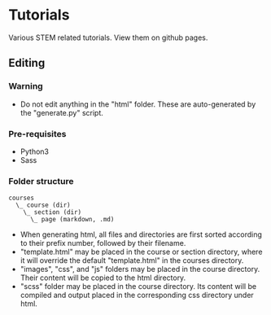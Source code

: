 # Tutorials

Various STEM related tutorials. View them on github pages.

## Editing

### Warning

* Do not edit anything in the "html" folder. These are auto-generated by the "generate.py" script.

### Pre-requisites

* Python3
* Sass

### Folder structure

```
courses
  \_ course (dir)
    \_ section (dir)
      \_ page (markdown, .md)
```

* When generating html, all files and directories are first sorted according to their prefix number, followed by their filename.
* "template.html" may be placed in the course or section directory, where it will override the default "template.html" in the courses directory.
* "images", "css", and "js" folders may be placed in the course directory. Their content will be copied to the html directory.
* "scss" folder may be placed in the course directory. Its content will be compiled and output placed in the corresponding css directory under html.
